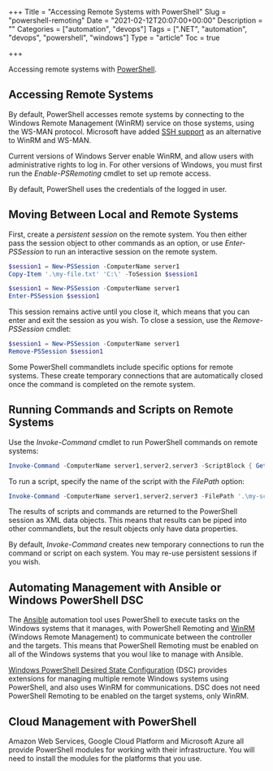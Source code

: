 +++
Title = "Accessing Remote Systems with PowerShell"
Slug = "powershell-remoting"
Date = "2021-02-12T20:07:00+00:00"
Description = ""
Categories = ["automation", "devops"]
Tags = [".NET", "automation", "devops", "powershell", "windows"]
Type = "article"
Toc = true

+++

Accessing remote systems with [PowerShell](https://microsoft.com/powershell).

<!--more-->

## Accessing Remote Systems

By default, PowerShell accesses remote systems by connecting to the Windows Remote Management (WinRM) service on those systems, using the WS-MAN protocol. Microsoft have added [SSH support](https://docs.microsoft.com/en-us/powershell/scripting/learn/remoting/ssh-remoting-in-powershell-core) as an alternative to WinRM and WS-MAN.

Current versions of Windows Server enable WinRM, and allow users with administrative rights to log in. For other versions of Windows, you must first run the *Enable-PSRemoting* cmdlet to set up remote access.

By default, PowerShell uses the credentials of the logged in user.

## Moving Between Local and Remote Systems

First, create a *persistent session* on the remote system. You then either pass the session object to other commands as an option, or use *Enter-PSSession* to run an interactive session on the remote system.

~~~powershell
$session1 = New-PSSession -ComputerName server1
Copy-Item '.\my-file.txt' 'C:\' -ToSession $session1
~~~

~~~powershell
$session1 = New-PSSession -ComputerName server1
Enter-PSSession $session1
~~~

This session remains active until you close it, which means that you can enter and exit the session as you wish. To close a session, use the *Remove-PSSession* cmdlet:

~~~powershell
$session1 = New-PSSession -ComputerName server1
Remove-PSSession $session1
~~~

Some PowerShell commandlets include specific options for remote systems. These create temporary connections that are automatically closed once the command is completed on the remote system.

## Running Commands and Scripts on Remote Systems

Use the *Invoke-Command* cmdlet to run PowerShell commands on remote systems:

~~~powershell
Invoke-Command -ComputerName server1,server2,server3 -ScriptBlock { Get-Service }
~~~

To run a script, specify the name of the script with the *FilePath* option:

~~~powershell
Invoke-Command -ComputerName server1,server2,server3 -FilePath '.\my-script.ps1'
~~~

The results of scripts and commands are returned to the PowerShell session as XML data objects. This means that results can be piped into other commandlets, but the result objects only have data properties.

By default, *Invoke-Command* creates new temporary connections to run the command or script on each system. You may re-use persistent sessions if you wish.

## Automating Management with Ansible or Windows PowerShell DSC

The [Ansible](https://www.ansible.com) automation tool uses PowerShell to
execute tasks on the Windows systems that it manages, with PowerShell Remoting and [WinRM](https://msdn.microsoft.com/en-us/library/aa384426%28v=vs.85%29.aspx)
(Windows Remote Management) to communicate between the controller and the
targets. This means that PowerShell Remoting must be enabled on all of the Windows systems that you woul like to manage with Ansible.

[Windows PowerShell Desired State
Configuration](https://docs.microsoft.com/en-us/powershell/scripting/dsc/overview/overview) (DSC)
provides extensions for managing multiple remote Windows systems using
PowerShell, and also uses WinRM for communications. DSC does not need PowerShell
Remoting to be enabled on the target systems, only WinRM.

## Cloud Management with PowerShell

Amazon Web Services, Google Cloud Platform and Microsoft Azure all provide PowerShell modules for working with their infrastructure. You will need to install the modules for the platforms that you use.
